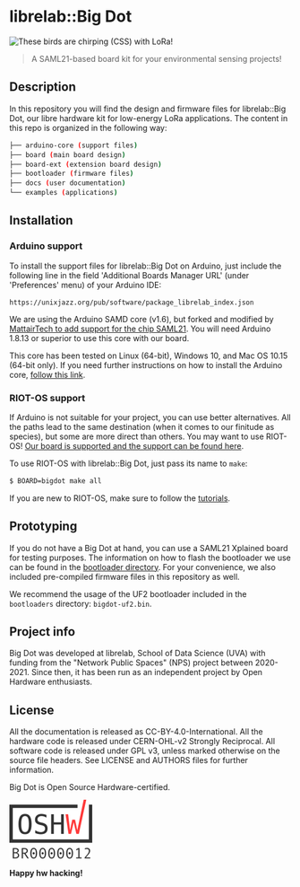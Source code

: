 # librelab::Big Dot

![These birds are chirping (CSS) with LoRa!](chirp.jpg)

> A SAML21-based board kit for your environmental sensing projects!

## Description

In this repository you will find the design and firmware files for librelab::Big Dot, our libre hardware kit for low-energy LoRa applications. The content in this repo is organized in the following way:

```bash
├── arduino-core (support files)
├── board (main board design)
├── board-ext (extension board design)
├── bootloader (firmware files)
├── docs (user documentation)
└── examples (applications)
```

## Installation

### Arduino support

To install the support files for librelab::Big Dot on Arduino, just include the following line in the field 'Additional Boards Manager URL' (under 'Preferences' menu) of your Arduino IDE:

```
https://unixjazz.org/pub/software/package_librelab_index.json
```

We are using the Arduino SAMD core (v1.6), but forked and modified by [MattairTech to add support for the chip SAML21](https://github.com/mattairtech/ArduinoCore-samd). You will need Arduino 1.8.13 or superior to use this core with our board.

This core has been tested on Linux (64-bit), Windows 10, and Mac OS 10.15 (64-bit only). If you need further instructions on how to install the Arduino core, [follow this link](https://www.arduino.cc/en/guide/cores).

### RIOT-OS support

If Arduino is not suitable for your project, you can use better alternatives. All the paths lead to the same destination (when it comes to our finitude as species), but some are more direct than others. You may want to use RIOT-OS! [Our board is supported and the support can be found here](https://github.com/unixjazz/RIOT).

To use RIOT-OS with librelab::Big Dot, just pass its name to `make`:

```bash
$ BOARD=bigdot make all
```

If you are new to RIOT-OS, make sure to follow the [tutorials](https://github.com/RIOT-OS/Tutorials).

## Prototyping

If you do not have a Big Dot at hand, you can use a SAML21 Xplained board for testing purposes. The information on how to flash the bootloader we use can be found in the [bootloader directory](bootloader/README.md). For your convenience, we also included pre-compiled firmware files in this repository as well.

We recommend the usage of the UF2 bootloader included in the `bootloaders` directory: `bigdot-uf2.bin`.

## Project info

Big Dot was developed at librelab, School of Data Science (UVA) with funding from the "Network Public Spaces" (NPS) project between 2020-2021. Since then, it has been run as an independent project by Open Hardware enthusiasts.

## License

All the documentation is released as CC-BY-4.0-International.
All the hardware code is released under CERN-OHL-v2 Strongly Reciprocal.
All software code is released under GPL v3, unless marked otherwise on the source file headers. See LICENSE and AUTHORS files for further information.

Big Dot is Open Source Hardware-certified.

![big-dot-cert-oshw](bigdot-cert-oshwa.png)

__Happy hw hacking!__
